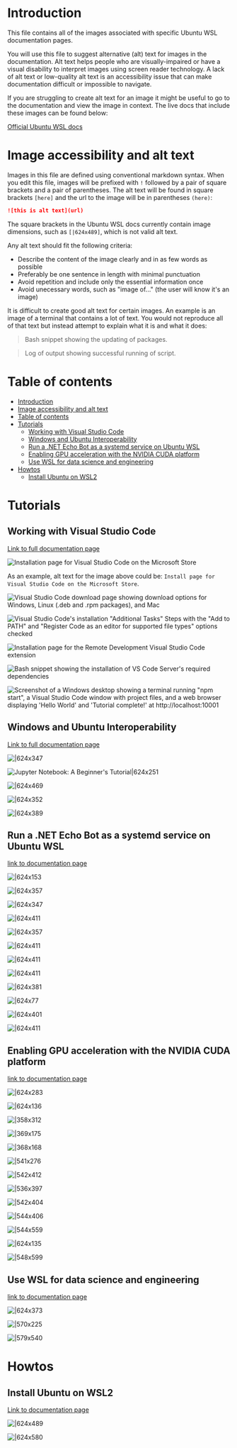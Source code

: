 # Introduction

This file contains all of the images associated with specific Ubuntu WSL documentation pages.

You will use this file to suggest alternative (alt) text for images in the documentation.
Alt text helps people who are visually-impaired or have a visual disability to interpret images using screen reader technology.
A lack of alt text or low-quality alt text is an accessibility issue that can make documentation difficult or impossible to navigate.

If you are struggling to create alt text for an image it might be
useful to go to the documentation and view the image in context.
The live docs that include these images can be found below:

[Official Ubuntu WSL docs](https://canonical-ubuntu-wsl.readthedocs-hosted.com/en/latest/)

# Image accessibility and alt text

Images in this file are defined using conventional markdown syntax.
When you edit this file, images will be prefixed with `!` followed by a pair of square brackets and a pair of parentheses. The alt text will be found in square brackets `[here]` and the url to the image will be in parentheses `(here)`:

```markdown
![this is alt text](url)
```

The square brackets in the Ubuntu WSL docs currently contain image dimensions, such as `[|624x489]`, which is not valid alt text.

Any alt text should fit the following criteria:

- Describe the content of the image clearly and in as few words as possible
- Preferably be one sentence in length with minimal punctuation
- Avoid repetition and include only the essential information once
- Avoid unecessary words, such as "image of..." (the user will know it's an image)

It is difficult to create good alt text for certain images.
An example is an image of a terminal that contains a lot of text.
You would not reproduce all of that text but instead attempt to
explain what it is and what it does:

> Bash snippet showing the updating of packages.

> Log of output showing successful running of script.

# Table of contents

- [Introduction](#introduction)
- [Image accessibility and alt text](#image-accessibility-and-alt-text)
- [Table of contents](#table-of-contents)
- [Tutorials](#tutorials)
  - [Working with Visual Studio Code](#working-with-visual-studio-code)
  - [Windows and Ubuntu Interoperability](#windows-and-ubuntu-interoperability)
  - [Run a .NET Echo Bot as a systemd service on Ubuntu WSL](#run-a-net-echo-bot-as-a-systemd-service-on-ubuntu-wsl)
  - [Enabling GPU acceleration with the NVIDIA CUDA platform](#enabling-gpu-acceleration-with-the-nvidia-cuda-platform)
  - [Use WSL for data science and engineering](#use-wsl-for-data-science-and-engineering)
- [Howtos](#howtos)
  - [Install Ubuntu on WSL2](#install-ubuntu-on-wsl2)

# Tutorials

## Working with Visual Studio Code

[Link to full documentation page](https://canonical-ubuntu-wsl.readthedocs-hosted.com/en/latest/tutorials/vscode/) 

![Installation page for Visual Studio Code on the Microsoft Store](https://github.com/ubuntu/WSL/blob/main/docs/tutorials/assets/vscode/msstore.png?raw=true)

As an example, alt text for the image above could be: `Install page for Visual Studio Code on the Microsoft Store`.

![Visual Studio Code download page showing download options for Windows, Linux (.deb and .rpm packages), and Mac](https://github.com/ubuntu/WSL/blob/main/docs/tutorials/assets/vscode/download-vs-code.png?raw=true)

![Visual Studio Code's installation "Additional Tasks" Steps with the "Add to PATH" and "Register Code as an editor for supported file types" options checked](https://github.com/ubuntu/WSL/blob/main/docs/tutorials/assets/vscode/aditional-tasks.png?raw=true)

![Installation page for the Remote Development Visual Studio Code extension](https://github.com/ubuntu/WSL/blob/main/docs/tutorials/assets/vscode/remote-extension.png?raw=true)

![Bash snippet showing the installation of VS Code Server's required dependencies](https://github.com/ubuntu/WSL/blob/main/docs/tutorials/assets/vscode/downloading-vscode-server.png?raw=true)

![Screenshot of a Windows desktop showing a terminal running "npm start", a Visual Studio Code window with project files, and a web browser displaying 'Hello World' and 'Tutorial complete!' at http://localhost:10001](https://github.com/ubuntu/WSL/blob/main/docs/tutorials/assets/vscode/hello-world.png?raw=true)

## Windows and Ubuntu Interoperability

[Link to full documentation page](https://canonical-ubuntu-wsl.readthedocs-hosted.com/en/latest/tutorials/interop/)

![|624x347](https://github.com/ubuntu/WSL/blob/main/docs/tutorials/assets/interop/jupyter.png?raw=true)

![Jupyter Notebook: A Beginner's Tutorial|624x251](https://github.com/ubuntu/WSL/blob/main/docs/tutorials/assets/interop/jupyter-python.jpg?raw=true)

![|624x469](https://github.com/ubuntu/WSL/blob/main/docs/tutorials/assets/interop/jupyter-script.png?raw=true)

![|624x352](https://github.com/ubuntu/WSL/blob/main/docs/tutorials/assets/interop/ubuntu-home.png?raw=true)

![|624x389](https://github.com/ubuntu/WSL/blob/main/docs/tutorials/assets/interop/spreadsheet.png?raw=true)

## Run a .NET Echo Bot as a systemd service on Ubuntu WSL

[link to documentation page](https://canonical-ubuntu-wsl.readthedocs-hosted.com/en/latest/tutorials/dotnet-systemd/)

![|624x153](https://github.com/ubuntu/WSL/blob/main/docs/tutorials/assets/dotnet-systemd/templates.png?raw=true)

![|624x357](https://github.com/ubuntu/WSL/blob/main/docs/tutorials/assets/dotnet-systemd/welcome-to-dotnet.png?raw=true)

![|624x347](https://github.com/ubuntu/WSL/blob/main/docs/tutorials/assets/dotnet-systemd/your-bot-is-ready.png?raw=true)

![|624x411](https://github.com/ubuntu/WSL/blob/main/docs/tutorials/assets/dotnet-systemd/bot-framework-emulator.png?raw=true)

![|624x357](https://github.com/ubuntu/WSL/blob/main/docs/tutorials/assets/dotnet-systemd/ipconfig.png?raw=true)

![|624x411](https://github.com/ubuntu/WSL/blob/main/docs/tutorials/assets/dotnet-systemd/emulator-settings.png?raw=true)

![|624x411](https://github.com/ubuntu/WSL/blob/main/docs/tutorials/assets/dotnet-systemd/open-a-bot.png?raw=true)

![|624x411](https://github.com/ubuntu/WSL/blob/main/docs/tutorials/assets/dotnet-systemd/start-chatting.png?raw=true)

![|624x381](https://github.com/ubuntu/WSL/blob/main/docs/tutorials/assets/dotnet-systemd/program-cs.png?raw=true)

![|624x77](https://github.com/ubuntu/WSL/blob/main/docs/tutorials/assets/dotnet-systemd/systemctl-status-inactive.png?raw=true)

![|624x401](https://github.com/ubuntu/WSL/blob/main/docs/tutorials/assets/dotnet-systemd/systemctl-status-running.png?raw=true)

![|624x411](https://github.com/ubuntu/WSL/blob/main/docs/tutorials/assets/dotnet-systemd/start-chatting-service.png?raw=true)

## Enabling GPU acceleration with the NVIDIA CUDA platform

[link to documentation page](https://canonical-ubuntu-wsl.readthedocs-hosted.com/en/latest/tutorials/gpu-cuda/#)

![|624x283](https://github.com/ubuntu/WSL/blob/main/docs/tutorials/assets/gpu-cuda/install-drivers.png?raw=true)

![|624x136](https://github.com/ubuntu/WSL/blob/main/docs/tutorials/assets/gpu-cuda/downloads-folder.png?raw=true)

![|358x312](https://github.com/ubuntu/WSL/blob/main/docs/tutorials/assets/gpu-cuda/nvidia-allow-changes.png?raw=true)

![|369x175](https://github.com/ubuntu/WSL/blob/main/docs/tutorials/assets/gpu-cuda/default-dir.png?raw=true)

![|368x168](https://github.com/ubuntu/WSL/blob/main/docs/tutorials/assets/gpu-cuda/please-wait-install.png?raw=true)

![|541x276](https://github.com/ubuntu/WSL/blob/main/docs/tutorials/assets/gpu-cuda/splash-screen.png?raw=true)

![|542x412](https://github.com/ubuntu/WSL/blob/main/docs/tutorials/assets/gpu-cuda/license.png?raw=true)

![|536x397](https://github.com/ubuntu/WSL/blob/main/docs/tutorials/assets/gpu-cuda/installation-options.png?raw=true)

![|542x404](https://github.com/ubuntu/WSL/blob/main/docs/tutorials/assets/gpu-cuda/installing.png?raw=true)

![|544x406](https://github.com/ubuntu/WSL/blob/main/docs/tutorials/assets/gpu-cuda/install-finished.png?raw=true)

![|544x559](https://github.com/ubuntu/WSL/blob/main/docs/tutorials/assets/gpu-cuda/done-done.png?raw=true)

![|624x135](https://github.com/ubuntu/WSL/blob/main/docs/tutorials/assets/gpu-cuda/make.png?raw=true)

![|548x599](https://github.com/ubuntu/WSL/blob/main/docs/tutorials/assets/gpu-cuda/device-query.png?raw=true)

## Use WSL for data science and engineering

[link to documentation page](https://canonical-ubuntu-wsl.readthedocs-hosted.com/en/latest/tutorials/data-science-and-engineering/)

![|624x373](https://github.com/ubuntu/WSL/blob/main/docs/tutorials/assets/data-science-engineering/octave.png?raw=true)

![|570x225](https://github.com/ubuntu/WSL/blob/main/docs/tutorials/assets/data-science-engineering/save-file.png?raw=true)

![|579x540](https://github.com/ubuntu/WSL/blob/main/docs/tutorials/assets/data-science-engineering/julia-fractal.png?raw=true)

# Howtos

## Install Ubuntu on WSL2

[Link to documentation page](https://canonical-ubuntu-wsl.readthedocs-hosted.com/en/latest/guides/install-ubuntu-wsl2/)

![|624x489](https://github.com/ubuntu/WSL/blob/main/docs/guides/assets/install-ubuntu-wsl2/choose-distribution.png?raw=true)

![|624x580](https://github.com/ubuntu/WSL/blob/main/docs/guides/assets/install-ubuntu-wsl2/search-ubuntu-windows.png?raw=true)
